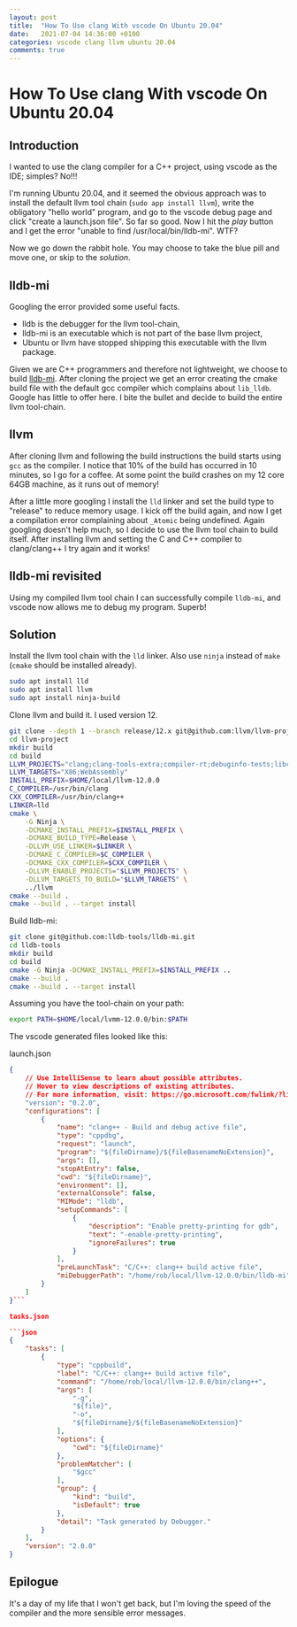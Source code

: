 ```yaml
---
layout: post
title:  "How To Use clang With vscode On Ubuntu 20.04"
date:   2021-07-04 14:36:00 +0100
categories: vscode clang llvm ubuntu 20.04
comments: true
---
```


# How To Use clang With vscode On Ubuntu 20.04

## Introduction

I wanted to use the clang compiler for a C++ project, using vscode as the IDE;
simples? No!!!

I'm running Ubuntu 20.04, and it seemed the obvious approach was to install the
default llvm tool chain (`sudo app install llvm`), write the obligatory "hello
world" program, and go to the vscode debug page and click "create a launch.json
file". So far so good. Now I hit the *play* button and I get the error "unable
to find /usr/local/bin/lldb-mi". WTF?

Now we go down the rabbit hole. You may choose to take the blue pill and move
one, or skip to the *solution*.

## lldb-mi

Googling the error provided some useful facts.

* lldb is the debugger for the llvm tool-chain,
* lldb-mi is an executable which is not part of the base llvm project,
* Ubuntu or llvm have stopped shipping this executable with the llvm package.

Given we are C++ programmers and therefore not lightweight, we choose to build
[lldb-mi](https://github.com/lldb-tools/lldb-mi). After cloning the project
we get an error creating the cmake build file with the default gcc compiler
which complains about `lib_lldb`. Google has little to offer here. I bite the
bullet and decide to build the entire llvm tool-chain.

## llvm

After cloning llvm and following the build instructions the build starts using
`gcc` as the compiler. I notice that 10% of the build has occurred in 10
minutes, so I go for a coffee. At some point the build crashes on my 12 core
64GB machine, as it runs out of memory!

After a little more googling I install the `lld` linker and set the build type
to "release" to reduce memory usage. I kick off the build again, and now I get
a compilation error complaining about `_Atomic` being undefined. Again googling
doesn't help much, so I decide to use the llvm tool chain to build itself. After
installing llvm and setting the C and C++ compiler to clang/clang++ I try again
and it works!

## lldb-mi revisited

Using my compiled llvm tool chain I can successfully compile `lldb-mi`, and
vscode now allows me to debug my program. Superb!

## Solution

Install the llvm tool chain with the `lld` linker. Also use `ninja` instead of
`make` (`cmake` should be installed already).

```bash
sudo apt install lld
sudo apt install llvm
sudo apt install ninja-build
```

Clone llvm and build it. I used version 12.

```bash
git clone --depth 1 --branch release/12.x git@github.com:llvm/llvm-project.git
cd llvm-project
mkdir build
cd build
LLVM_PROJECTS="clang;clang-tools-extra;compiler-rt;debuginfo-tests;libc;libclc;libcxx;libcxxabi;libunwind;lld;lldb;mlir;openmp;parallel-libs;polly;pstl"
LLVM_TARGETS="X86;WebAssembly"
INSTALL_PREFIX=$HOME/local/llvm-12.0.0
C_COMPILER=/usr/bin/clang
CXX_COMPILER=/usr/bin/clang++
LINKER=lld
cmake \
    -G Ninja \
    -DCMAKE_INSTALL_PREFIX=$INSTALL_PREFIX \
    -DCMAKE_BUILD_TYPE=Release \
    -DLLVM_USE_LINKER=$LINKER \
    -DCMAKE_C_COMPILER=$C_COMPILER \
    -DCMAKE_CXX_COMPILER=$CXX_COMPILER \
    -DLLVM_ENABLE_PROJECTS="$LLVM_PROJECTS" \
    -DLLVM_TARGETS_TO_BUILD="$LLVM_TARGETS" \
    ../llvm
cmake --build .
cmake --build . --target install
```

Build lldb-mi:

```bash
git clone git@github.com:lldb-tools/lldb-mi.git
cd lldb-tools
mkdir build
cd build
cmake -G Ninja -DCMAKE_INSTALL_PREFIX=$INSTALL_PREFIX ..
cmake --build .
cmake --build . --target install
```

Assuming you have the tool-chain on your path:

```bash
export PATH=$HOME/local/lvmm-12.0.0/bin:$PATH
```

The vscode generated files looked like this:

launch.json

```json
{
    // Use IntelliSense to learn about possible attributes.
    // Hover to view descriptions of existing attributes.
    // For more information, visit: https://go.microsoft.com/fwlink/?linkid=830387
    "version": "0.2.0",
    "configurations": [
        {
            "name": "clang++ - Build and debug active file",
            "type": "cppdbg",
            "request": "launch",
            "program": "${fileDirname}/${fileBasenameNoExtension}",
            "args": [],
            "stopAtEntry": false,
            "cwd": "${fileDirname}",
            "environment": [],
            "externalConsole": false,
            "MIMode": "lldb",
            "setupCommands": [
                {
                    "description": "Enable pretty-printing for gdb",
                    "text": "-enable-pretty-printing",
                    "ignoreFailures": true
                }
            ],
            "preLaunchTask": "C/C++: clang++ build active file",
            "miDebuggerPath": "/home/rob/local/llvm-12.0.0/bin/lldb-mi"
        }
    ]
}```

tasks.json

```json
{
    "tasks": [
        {
            "type": "cppbuild",
            "label": "C/C++: clang++ build active file",
            "command": "/home/rob/local/llvm-12.0.0/bin/clang++",
            "args": [
                "-g",
                "${file}",
                "-o",
                "${fileDirname}/${fileBasenameNoExtension}"
            ],
            "options": {
                "cwd": "${fileDirname}"
            },
            "problemMatcher": [
                "$gcc"
            ],
            "group": {
                "kind": "build",
                "isDefault": true
            },
            "detail": "Task generated by Debugger."
        }
    ],
    "version": "2.0.0"
}
```

## Epilogue

It's a day of my life that I won't get back, but I'm loving the speed of the
compiler and the more sensible error messages.

